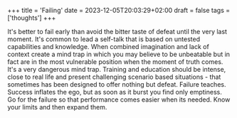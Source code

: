 +++
title = 'Failing'
date = 2023-12-05T20:03:29+02:00
draft = false
tags = ['thoughts']
+++

It's better to fail early than avoid the bitter taste of defeat until the 
very last moment. It's common to lead a self-talk that is based on untested 
capabilities and knowledge. When combined imagination and lack of context create
a mind trap in which you may believe to be unbeatable but in fact are in the 
most vulnerable position when the moment of truth comes. It's a very dangerous 
mind trap. Training and education should be intense, close to real life and 
present challenging scenario based situations - that sometimes has been designed
to offer nothing but defeat. Failure teaches. Success inflates the ego, 
but as soon as it burst you find only emptiness. Go for the failure so that 
performance comes easier when its needed. Know your limits and then expand them.